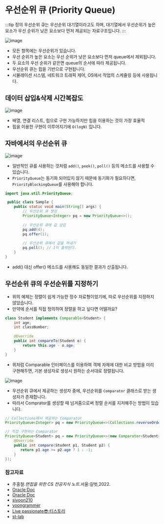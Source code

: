 # 우선순위 큐 (Priority Queue)

:::tip 정의
우선순위 큐는 우선순위 대기열이라고도 하며, 대기열에서 우선순위가 높은요소가 우선 순위가 낮은 요소보다 먼저 제공되는 자료구조입니다.
:::

![image](https://user-images.githubusercontent.com/50647845/173259316-4de02f65-6e2b-41fa-983f-56429f79f9fd.png)

- 모든 항목에는 우선순위가 있습니다.
- 우선 순위가 높은 요소는 우선 순위가 낮은 요소보다 먼저 queue에서 제외됩니다.
- 두 요소의 우선 순위가 같은면 queue의 순서에 따라 제공됩니다.
- 우선순위 큐는 힙을 기반으로 구현됩니다.
- 시뮬레이션 시스템, 네트워크 트래픽 제어, OS에서 작업의 스케쥴링 등에 사용됩니다.

## 데이터 삽입&삭제 시간복잡도

![image](https://user-images.githubusercontent.com/50647845/173259626-8ecf5c7e-d436-4284-9940-0c0c7cc3c921.png)

- 배열, 연결 리스트, 힙으로 구현 가능하지만 힙을 이용하는 것이 가장 효율적
- 힙을 이용한 구현이 이루어지기에 `O(logN)` 입니다.

## 자바에서의 우선순위 큐

![image](https://user-images.githubusercontent.com/50647845/173259749-2fa70a40-d53b-4663-88da-8a2607ec3f80.png)

- 일반적인 큐를 사용하는 것처럼 `add()`, `peek()`, `poll()` 등의 메소드를 사용할 수 있습니다.
- `PriorityQueue`는 동기화 되어있지 않기 때문에 동기화가 필요하다면, `PriorityBlockingQueue`를 사용해야 합니다.

```java
import java.util.PriorityQueue;

 public class Sample {
    public static void main(String[] args) {
        // 우선순위 큐 생성
        PriorityQueue<Integer> pq = new PriorityQueue<>();
        
        // 우선순위 큐에 값 삽입
        pq.add(4);
        pq.offer(1);
        
        // 우선순위 큐에서 값을 꺼내기
        pq.poll(); // 1이 출력된다.
    }
}
```

- add() 대신 offer() 메소드를 사용해도 동일한 결과가 산출됩니다.

## 우선순위 큐의 우선순위를 지정하기

- 위의 예제는 정렬이 쉽게 가능한 정수 자료형이었기에, 따로 우선순위를 지정하지 않았습니다.
- 만약에 순서를 직접 정의하여 정렬을 하고 싶다면 어떨까요?

```java
class Student implements Comparable<Student> {
	int age;
	int classNumber;
	
	@Override
	public int compareTo(Student o) {
		return this.age - o.age;
	}
}
```

- 위처럼 Comparable 인터페이스를 이용하여 객체 자체에 대한 비교 방법을 미리 구현해두면, 기본 생성자로 생성시 원하는 순서대로 정렬됩니다.

![image](https://user-images.githubusercontent.com/50647845/173260398-f6228442-5fd1-486c-b62d-f3f5bea10c3b.png)

- 우선순위 큐에서 제공하는 생성자 중에, 우선순위를 `Comparator` 클래스로 받는 생성자가 존재합니다.
- 따라서 Comprator를 생성할 때 넘겨줌으로써 정렬 순서를 지저해주는 방법이 있습니다.

```java
// Collections에서 제공하는 Comparator
PriorityQueue<Integer> pq = new PriorityQueue<>(Collections.reverseOrder());

// 직접 구현하는 Comparator
PriorityQueue<Student> pq = new PriorityQueue<>(new Comparator<Student>() {
    @Override
    public int compare(Student p1, Student p2) {
       return p1.age >= p2.age ? 1 : -1;
    }
});
```

### 참고자료
- 주홍철.*면접을 위한 CS 전공지식 노트*.서울:길벗,2022.
- [Oracle Doc](https://docs.oracle.com/en/java/javase/11/docs/api/java.base/java/util/PriorityQueue.html)
- [Oracle Doc](https://docs.oracle.com/en/java/javase/11/docs/api/java.base/java/util/Collections.html)
- [siyoon210](https://siyoon210.tistory.com/117)
- [yoongrammer](https://yoongrammer.tistory.com/81)
- [Live passionate😎:티스토리](https://mjmjmj98.tistory.com/154)
- [st-lab](https://st-lab.tistory.com/243)
